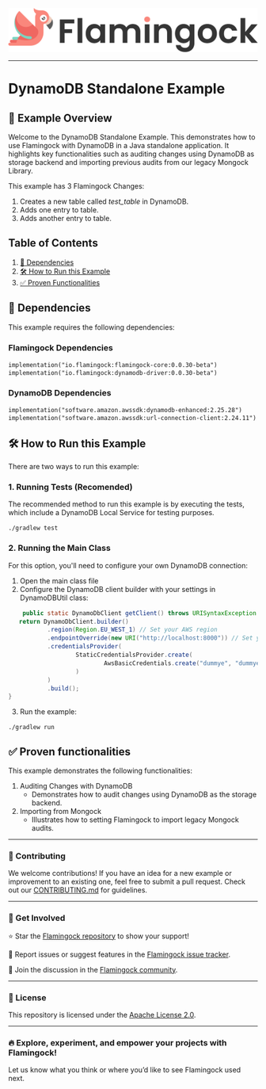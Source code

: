 ![Header Image](../../misc/logo-with-text.png)
___

# DynamoDB Standalone Example

## 📖 Example Overview

Welcome to the DynamoDB Standalone Example. This demonstrates how to use Flamingock with DynamoDB in a Java
standalone application. It highlights key functionalities such as auditing changes using DynamoDB as storage backend and
importing previous audits from our legacy Mongock Library.

This example has 3 Flamingock Changes:
1. Creates a new table called *test_table* in DynamoDB.
2. Adds one entry to table.
3. Adds another entry to table.

## Table of Contents

1. [📌 Dependencies](#-dependencies)
2. [🛠 How to Run this Example](#-how-to-run-this-example)
3. [✅ Proven Functionalities](#-proven-functionalities)

## 📌 Dependencies

This example requires the following dependencies:
### Flamingock Dependencies
    implementation("io.flamingock:flamingock-core:0.0.30-beta")
    implementation("io.flamingock:dynamodb-driver:0.0.30-beta")

### DynamoDB Dependencies
    implementation("software.amazon.awssdk:dynamodb-enhanced:2.25.28")
    implementation("software.amazon.awssdk:url-connection-client:2.24.11")

## 🛠 How to Run this Example

There are two ways to run this example:

### 1. Running Tests (Recomended)
The recommended method to run this example is by executing the tests, which include a DynamoDB Local Service for testing
purposes.
```shell
./gradlew test
```

### 2. Running the Main Class
For this option, you'll need to configure your own DynamoDB connection:
1. Open the main class file
2. Configure the DynamoDB client builder with your settings in DynamoDBUtil class:
```java
    public static DynamoDbClient getClient() throws URISyntaxException {
   return DynamoDbClient.builder()
           .region(Region.EU_WEST_1) // Set your AWS region
           .endpointOverride(new URI("http://localhost:8000")) // Set your DynamoDB endpoint
           .credentialsProvider(
                   StaticCredentialsProvider.create(
                           AwsBasicCredentials.create("dummye", "dummye") // Set your AWS credentials
                   )
           )
           .build();
}
```
3. Run the example:
```shell
./gradlew run
```

## ✅ Proven functionalities

This example demonstrates the following functionalities:
1. Auditing Changes with DynamoDB
   - Demonstrates how to audit changes using DynamoDB as the storage backend.
2. Importing from Mongock
   - Illustrates how to setting Flamingock to import legacy Mongock audits.

___

### 📢 Contributing
We welcome contributions! If you have an idea for a new example or improvement to an existing one, feel free to submit a
pull request. Check out our [CONTRIBUTING.md](../../CONTRIBUTING.md) for guidelines.

___

### 🤝 Get Involved
⭐ Star the [Flamingock repository](https://github.com/mongock/flamingock-project) to show your support!

🐞 Report issues or suggest features in the [Flamingock issue tracker](https://github.com/mongock/flamingock-project/issues).

💬 Join the discussion in the [Flamingock community](https://github.com/mongock/flamingock-project/discussions).

___

### 📜 License
This repository is licensed under the [Apache License 2.0](../../LICENSE.md).

___

### 🔥 Explore, experiment, and empower your projects with Flamingock!
Let us know what you think or where you’d like to see Flamingock used next.
